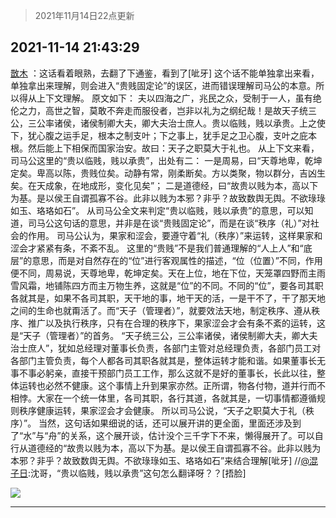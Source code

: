 > 2021年11月14日22点更新
<link rel="stylesheet" href="https://cdn.jsdelivr.net/gh/taotie6/sampleJSON@main/css/photo_show.css">
<meta name="referrer" content="no-referrer" />


 ## 2021-11-14 21:43:29 

 [㪚木](https://www.coolapk.com/feed/31474606?shareKey=ZjJiNWVkNzYyZjYxNjE5MTE2OTA~) ：这话看着眼熟，去翻了下通鉴，看到了[呲牙]
这个话不能单独拿出来看，单独拿出来理解，则会进入“贵贱固定论”的误区，进而错误理解司马公的本意。所以得从上下文理解。
原文如下：
夫以四海之广，兆民之众，受制于一人，虽有绝伦之力，高世之智，莫敢不奔走而服役者，岂非以礼为之纲纪哉<!--break-->！是故天子统三公，三公率诸侯，诸侯制卿大夫，卿大夫治士庶人。贵以临贱，贱以承贵。上之使下，犹心腹之运手足，根本之制支叶；下之事上，犹手足之卫心腹，支叶之庇本根。然后能上下相保而国家治安。故曰：天子之职莫大于礼也。
从上下文来看，司马公这里的“贵以临贱，贱以承贵”，出处有二：
一是周易，曰“天尊地卑，乾坤定矣。卑高以陈，贵贱位矣。动静有常，刚柔断矣。方以类聚，物以群分，吉凶生矣。在天成象，在地成形，变化见矣”；
二是道德经，曰“故贵以贱为本，高以下为基。是以侯王自谓孤寡不谷。此非以贱为本邪？非乎？故致数舆无舆。不欲琭琭如玉、珞珞如石”。
从司马公全文来判定“贵以临贱，贱以承贵”的意思，可以知道，司马公这句话的意思，并非是在谈“贵贱固定论”，而是在谈“秩序（礼）”对社会的作用。
司马公认为，果家和涩会，要遵守着“礼（秩序）”来运转，这样果家和涩会才紧紧有条，不紊不乱。
这里的“贵贱”不是我们普通理解的“人上人”和“底层”的意思，而是对自然存在的“位”进行客观属性的描述，“位（位置）”不同，作用便不同，周易说，天尊地卑，乾坤定矣。天在上位，地在下位，天笼罩四野而主雨雪风霜，地铺陈四方而主万物生养，这就是“位”的不同。不同的“位”，要各司其职各就其是，如果不各司其职，天干地的事，地干天的活，一是干不了，干了那天地之间的生命也就甭活了。而“天子（管理者）”，就要效法天地，制定秩序、遵从秩序、推广以及执行秩序，只有在合理的秩序下，果家涩会才会有条不紊的运转，这是“天子（管理者）”的首务。
“天子统三公，三公率诸侯，诸侯制卿大夫，卿大夫治士庶人”，犹如总经理对董事长负责，各部门主管对总经理负责，各部门员工对各部门主管负责，每个人都各司其职各就其是，整体运转才能和谐。如果董事长无事不事必躬亲，直接干预部门员工工作，那么这就不是好的董事长，长此以往，整体运转也必然不健康。这个事情上升到果家亦然。正所谓，物各付物，道并行而不相悖。大家在一个统一体里，各司其职，各行其道，各就其是，一切事情都遵循规则秩序健康运转，果家涩会才会健康。
所以司马公说，“天子之职莫大于礼（秩序）”。
当然，这句话如果细说的话，还可以展开讲的更全面，里面还涉及到了“水”与“舟”的关系，这个展开谈，估计没个三千字下不来，懒得展开了。可以自行从道德经的“故贵以贱为本，高以下为基。是以侯王自谓孤寡不谷。此非以贱为本邪？非乎？故致数舆无舆。不欲琭琭如玉、珞珞如石”来结合理解[呲牙]
//<a class="feed-link-uname" href="/u/混子日">@混子日</a>:沈哥，“贵以临贱，贱以承贵”这句怎么翻译呀？？[捂脸] 

<div class="album">
<img class="img-item" src="http://image.coolapk.com/feed/2021/1114/21/1081091_b1527a43_7408_0482@2460x3280.jpeg" />
</div>

 ------- 

